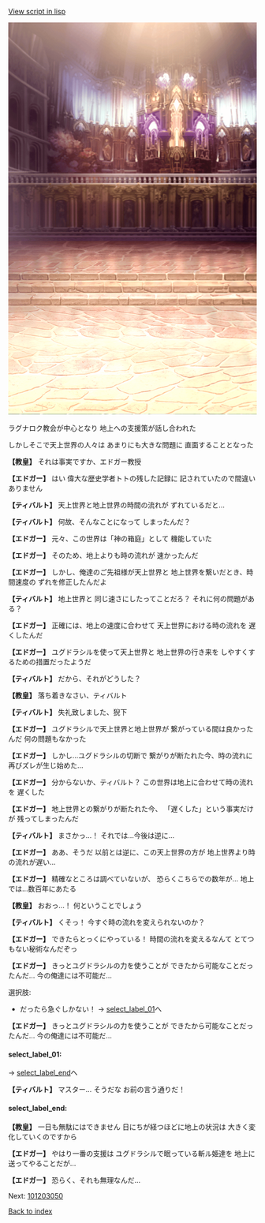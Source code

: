 [View script in lisp](../scripts/101203040.txt)

![006_church.png](../images/backgrounds/006_church.png)

ラグナロク教会が中心となり
地上への支援策が話し合われた

しかしそこで天上世界の人々は
あまりにも大きな問題に
直面することとなった

**【教皇】**
それは事実ですか、エドガー教授

**【エドガー】**
はい
偉大な歴史学者トトの残した記録に
記されていたので間違いありません

**【ティバルト】**
天上世界と地上世界の時間の流れが
ずれているだと…

**【ティバルト】**
何故、そんなことになって
しまったんだ？

**【エドガー】**
元々、この世界は「神の箱庭」として
機能していた

**【エドガー】**
そのため、地上よりも時の流れが
速かったんだ

**【エドガー】**
しかし、俺達のご先祖様が天上世界と
地上世界を繋いだとき、時間速度の
ずれを修正したんだよ

**【ティバルト】**
地上世界と
同じ速さにしたってことだろ？
それに何の問題がある？

**【エドガー】**
正確には、地上の速度に合わせて
天上世界における時の流れを
遅くしたんだ

**【エドガー】**
ユグドラシルを使って天上世界と
地上世界の行き来を
しやすくするための措置だったようだ

**【ティバルト】**
だから、それがどうした？

**【教皇】**
落ち着きなさい、ティバルト

**【ティバルト】**
失礼致しました、猊下

**【エドガー】**
ユグドラシルで天上世界と地上世界が
繋がっている間は良かったんだ
何の問題もなかった

**【エドガー】**
しかし…ユグドラシルの切断で
繋がりが断たれた今、時の流れに
再びズレが生じ始めた…

**【エドガー】**
分からないか、ティバルト？
この世界は地上に合わせて時の流れを
遅くした

**【エドガー】**
地上世界との繋がりが断たれた今、
「遅くした」という事実だけが
残ってしまったんだ

**【ティバルト】**
まさかっ…！
それでは…今後は逆に…

**【エドガー】**
ああ、そうだ
以前とは逆に、この天上世界の方が
地上世界より時の流れが遅い…

**【エドガー】**
精確なところは調べていないが、
恐らくこちらでの数年が…
地上では…数百年にあたる

**【教皇】**
おおっ…！
何ということでしょう

**【ティバルト】**
くそっ！
今すぐ時の流れを変えられないのか？

**【エドガー】**
できたらとっくにやっている！
時間の流れを変えるなんて
とてつもない秘術なんだぞっ

**【エドガー】**
きっとユグドラシルの力を使うことが
できたから可能なことだったんだ…
今の俺達には不可能だ…

選択肢:
- だったら急ぐしかない！ → [select_label_01](#select_label_01)へ


**【エドガー】**
きっとユグドラシルの力を使うことが
できたから可能なことだったんだ…
今の俺達には不可能だ…

#### select_label_01:
 → [select_label_end](#select_label_end)へ

**【ティバルト】**
マスター…
そうだな
お前の言う通りだ！

#### select_label_end:

**【教皇】**
一日も無駄にはできません
日にちが経つほどに地上の状況は
大きく変化していくのですから

**【エドガー】**
やはり一番の支援は
ユグドラシルで眠っている斬ル姫達を
地上に送ってやることだが…

**【エドガー】**
恐らく、それも無理なんだ…

Next: [101203050](101203050.md)

[Back to index](index.md)
